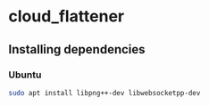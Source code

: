 # cloud_flattener

## Installing dependencies

### Ubuntu

```sh
sudo apt install libpng++-dev libwebsocketpp-dev
```
